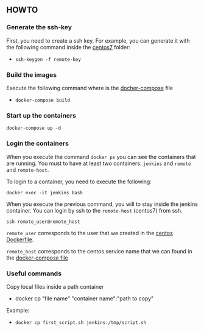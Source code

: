 
## HOWTO
### Generate the ssh-key
First, you need to create a ssh key. For example, you can generate it with the following command inside the [centos7](https://github.com/cmardonespino/devops_jenkins/tree/create_docker_compose_for_jenkins/centos7) folder:

* `ssh-keygen -f remote-key`

### Build the images
Execute the following command where is the [docher-compose](https://github.com/cmardonespino/devops_jenkins/blob/create_docker_compose_for_jenkins/docker-compose.yml) file 

* `docker-compose build`

### Start up the containers

`docker-compose up -d`

### Login the containers
When you execute the command `docker ps` you can see the containers that are running. You must to have at least two containers: `jenkins` and `remote` and `remote-host`.

To login to a container, you need to execute the following:

`docker exec -it jenkins bash`

When you execute the previous command, you will to stay inside the jenkins container. You can login by ssh to the `remote-host` (centos7) from ssh.

`ssh remote_user@remote_host`

`remote_user` corresponds to the user that we created in the [centos Dockerfile](https://github.com/cmardonespino/devops_jenkins/tree/create_docker_compose_for_jenkins/centos7/Dockerfile).

`remote_host` corresponds to the centos service name that we can found in the [docker-compose file](https://github.com/cmardonespino/devops_jenkins/blob/create_docker_compose_for_jenkins/docker-compose.yml)

### Useful commands

Copy local files inside a path container

* docker cp "file name" "container name":"path to copy"

Example:

* `docker cp first_script.sh jenkins:/tmp/script.sh`
